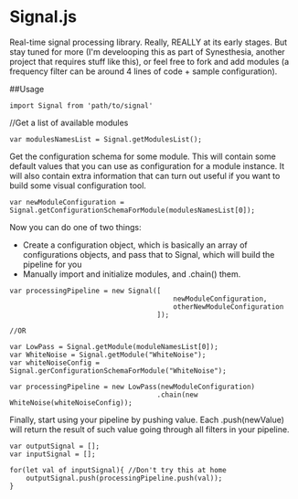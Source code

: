 # Signal.js
Real-time signal processing library. Really, REALLY at its early stages. But stay tuned for more (I'm develooping this as part of Synesthesia, another project that requires stuff like this), or feel free to fork and add modules (a frequency filter can be around 4 lines of code + sample configuration).

##Usage

```
import Signal from 'path/to/signal'
```
//Get a list of available modules
```
var modulesNamesList = Signal.getModulesList();
```

Get the configuration schema for some module. This will contain some default values that you can use as configuration for a module instance. It will also contain extra information that can turn out useful if you want to build some visual configuration tool.
```
var newModuleConfiguration = Signal.getConfigurationSchemaForModule(modulesNamesList[0]);
```
Now you can do one of two things:
- Create a configuration object, which is basically an array of configurations objects, and pass that to Signal, which will build the pipeline for you
- Manually import and initialize modules, and .chain() them.
```
var processingPipeline = new Signal([
                                        newModuleConfiguration,
                                        otherNewModuleConfiguration
                                    ]);

//OR

var LowPass = Signal.getModule(moduleNamesList[0]);
var WhiteNoise = Signal.getModule("WhiteNoise");
var whiteNoiseConfig = Signal.gerConfigurationSchemaForModule("WhiteNoise");

var processingPipeline = new LowPass(newModuleConfiguration)
                                    .chain(new WhiteNoise(whiteNoiseConfig));
```

Finally, start using your pipeline by pushing value. Each .push(newValue) will return the result of such value going through all filters in your pipeline.

```
var outputSignal = [];
var inputSignal = [];

for(let val of inputSignal){ //Don't try this at home
    outputSignal.push(processingPipeline.push(val));
}
```